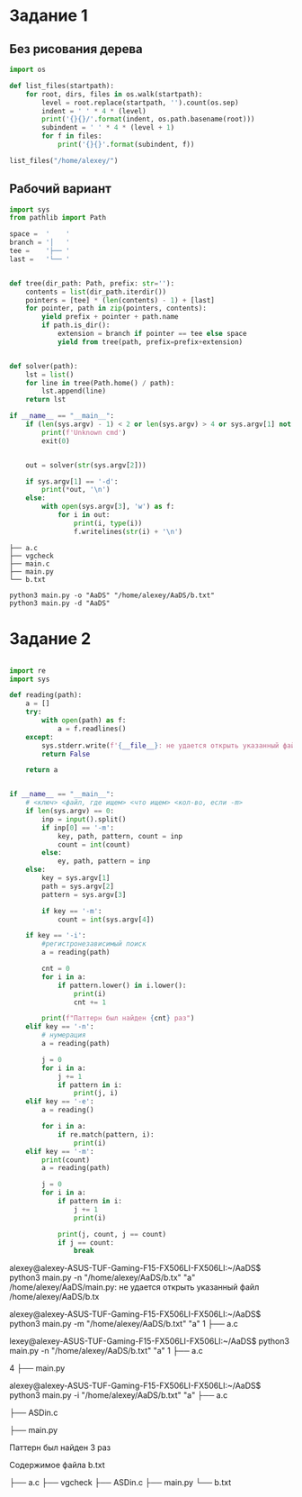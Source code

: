 # Задание 1

## Без рисования дерева
```python
import os

def list_files(startpath):
    for root, dirs, files in os.walk(startpath):
        level = root.replace(startpath, '').count(os.sep)
        indent = ' ' * 4 * (level)
        print('{}{}/'.format(indent, os.path.basename(root)))
        subindent = ' ' * 4 * (level + 1)
        for f in files:
            print('{}{}'.format(subindent, f))

list_files("/home/alexey/")
```

## Рабочий вариант
```python
import sys
from pathlib import Path

space =  '    '
branch = '│   '
tee =    '├── '
last =   '└── '


def tree(dir_path: Path, prefix: str=''):
    contents = list(dir_path.iterdir())
    pointers = [tee] * (len(contents) - 1) + [last]
    for pointer, path in zip(pointers, contents):
        yield prefix + pointer + path.name
        if path.is_dir():
            extension = branch if pointer == tee else space
            yield from tree(path, prefix=prefix+extension)


def solver(path):
    lst = list()
    for line in tree(Path.home() / path):
        lst.append(line)
    return lst

if __name__ == "__main__":
    if (len(sys.argv) - 1) < 2 or len(sys.argv) > 4 or sys.argv[1] not in ['-d', '-o']:
        print(f'Unknown cmd')
        exit(0)


    out = solver(str(sys.argv[2]))

    if sys.argv[1] == '-d':
        print(*out, '\n')
    else:
        with open(sys.argv[3], 'w') as f:
            for i in out:
                print(i, type(i))
                f.writelines(str(i) + '\n')
```
```
├── a.c
├── vgcheck
├── main.c
├── main.py
└── b.txt
```
```
python3 main.py -o "AaDS" "/home/alexey/AaDS/b.txt"
python3 main.py -d "AaDS"
```

# Задание 2

```python

import re
import sys

def reading(path):
    a = []
    try:
        with open(path) as f:
            a = f.readlines()
    except:
        sys.stderr.write(f'{__file__}: не удается открыть указанный файл {path}\n')
        return False

    return a


if __name__ == "__main__":
    # <ключ> <файл, где ищем> <что ищем> <кол-во, если -m>
    if len(sys.argv) == 0:
        inp = input().split()
        if inp[0] == '-m':
            key, path, pattern, count = inp
            count = int(count)
        else:
            ey, path, pattern = inp
    else:
        key = sys.argv[1]
        path = sys.argv[2]
        pattern = sys.argv[3]

        if key == '-m':
            count = int(sys.argv[4])

    if key == '-i':
        #регистронезависимый поиск
        a = reading(path)

        cnt = 0
        for i in a:
            if pattern.lower() in i.lower():
                print(i)
                cnt += 1

        print(f"Паттерн был найден {cnt} раз")
    elif key == '-n':
        # нумерация
        a = reading(path)

        j = 0
        for i in a:
            j += 1
            if pattern in i:
                print(j, i)
    elif key == '-e':
        a = reading()

        for i in a:
            if re.match(pattern, i):
                print(i)
    elif key == '-m':
        print(count)
        a = reading(path)

        j = 0
        for i in a:
            if pattern in i:
                j += 1
                print(i)

            print(j, count, j == count)
            if j == count:
                break

```


alexey@alexey-ASUS-TUF-Gaming-F15-FX506LI-FX506LI:~/AaDS$ python3 main.py -n "/home/alexey/AaDS/b.tx" "a"
/home/alexey/AaDS/main.py: не удается открыть указанный файл /home/alexey/AaDS/b.tx

alexey@alexey-ASUS-TUF-Gaming-F15-FX506LI-FX506LI:~/AaDS$ python3 main.py -m "/home/alexey/AaDS/b.txt" "a" 1
├── a.c


lexey@alexey-ASUS-TUF-Gaming-F15-FX506LI-FX506LI:~/AaDS$ python3 main.py -n "/home/alexey/AaDS/b.txt" "a"
1 ├── a.c

4 ├── main.py



alexey@alexey-ASUS-TUF-Gaming-F15-FX506LI-FX506LI:~/AaDS$ python3 main.py -i "/home/alexey/AaDS/b.txt" "a"
├── a.c

├── ASDin.c

├── main.py

Паттерн был найден 3 раз




Содержимое файла b.txt

├── a.c
├── vgcheck
├── ASDin.c
├── main.py
└── b.txt
